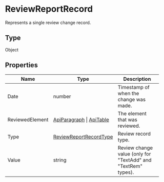 # ReviewReportRecord

Represents a single review change record.

## Type

Object

## Properties

| Name | Type | Description |
| ---- | ---- | ----------- |
| Date | number | Timestamp of when the change was made. |
| ReviewedElement | [ApiParagraph](../../Word/ApiParagraph/ApiParagraph.md) \| [ApiTable](../../Word/ApiTable/ApiTable.md) | The element that was reviewed. |
| Type | [ReviewReportRecordType](../Enumeration/ReviewReportRecordType.md) | Review record type. |
| Value | string | Review change value (only for "TextAdd" and "TextRem" types). |
